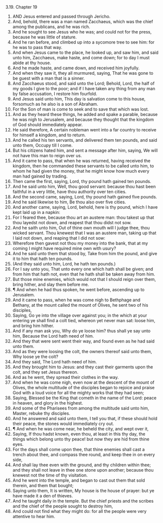 3.19. Chapter 19
1. AND Jesus entered and passed through Jericho.
2. And, behold, there was a man named Zacchaeus, which was the chief among the publicans, and he was rich.
3. And he sought to see Jesus who he was; and could not for the press, because he was little of stature.
4. And he ran before, and climbed up into a sycomore tree to see him: for he was to pass that way.
5. And when Jesus came to the place, he looked up, and saw him, and said unto him, Zacchaeus, make haste, and come down; for to day I must abide at thy house.
6. And he made haste, and came down, and received him joyfully.
7. And when they saw it, they all murmured, saying, That he was gone to be guest with a man that is a sinner.
8. And Zacchaeus stood, and said unto the Lord; Behold, Lord, the half of my goods I give to the poor; and if I have taken any thing from any man by false accusation, I restore him fourfold.
9. And Jesus said unto him, This day is salvation come to this house, forsomuch as he also is a son of Abraham.
10. For the Son of man is come to seek and to save that which was lost.
11. And as they heard these things, he added and spake a parable, because he was nigh to Jerusalem, and because they thought that the kingdom of God should immediately appear.
12. He said therefore, A certain nobleman went into a far country to receive for himself a kingdom, and to return.
13. And he called his ten servants, and delivered them ten pounds, and said unto them, Occupy till I come.
14. But his citizens hated him, and sent a message after him, saying, We will not have this man to reign over us.
15. And it came to pass, that when he was returned, having received the kingdom, then he commanded these servants to be called unto him, to whom he had given the money, that he might know how much every man had gained by trading.
16. Then came the first, saying, Lord, thy pound hath gained ten pounds.
17. And he said unto him, Well, thou good servant: because thou hast been faithful in a very little, have thou authority over ten cities.
18. And the second came, saying, Lord, thy pound hath gained five pounds.
19. And he said likewise to him, Be thou also over five cities.
20. And another came, saying, Lord, behold, here is thy pound, which I have kept laid up in a napkin:
21. For I feared thee, because thou art an austere man: thou takest up that thou layedst not down, and reapest that thou didst not sow.
22. And he saith unto him, Out of thine own mouth will I judge thee, thou wicked servant. Thou knewest that I was an austere man, taking up that I laid not down, and reaping that I did not sow:
23. Wherefore then gavest not thou my money into the bank, that at my coming I might have required mine own with usury?
24. And he said unto them that stood by, Take from him the pound, and give it to him that hath ten pounds.
25. (And they said unto him, Lord, he hath ten pounds.)
26. For I say unto you, That unto every one which hath shall be given; and from him that hath not, even that he hath shall be taken away from him.
27. But those mine enemies, which would not that I should reign over them, bring hither, and slay them before me.
28. ¶ And when he had thus spoken, he went before, ascending up to Jerusalem.
29. And it came to pass, when he was come nigh to Bethphage and Bethany, at the mount called the mount of Olives, he sent two of his disciples,
30. Saying, Go ye into the village over against you; in the which at your entering ye shall find a colt tied, whereon yet never man sat: loose him, and bring him hither.
31. And if any man ask you, Why do ye loose him? thus shall ye say unto him, Because the Lord hath need of him.
32. And they that were sent went their way, and found even as he had said unto them.
33. And as they were loosing the colt, the owners thereof said unto them, Why loose ye the colt?
34. And they said, The Lord hath need of him.
35. And they brought him to Jesus: and they cast their garments upon the colt, and they set Jesus thereon.
36. And as he went, they spread their clothes in the way.
37. And when he was come nigh, even now at the descent of the mount of Olives, the whole multitude of the disciples began to rejoice and praise God with a loud voice for all the mighty works that they had seen;
38. Saying, Blessed be the King that cometh in the name of the Lord: peace in heaven, and glory in the highest.
39. And some of the Pharisees from among the multitude said unto him, Master, rebuke thy disciples.
40. And he answered and said unto them, I tell you that, if these should hold their peace, the stones would immediately cry out.
41. ¶ And when he was come near, he beheld the city, and wept over it,
42. Saying, If thou hadst known, even thou, at least in this thy day, the things which belong unto thy peace! but now they are hid from thine eyes.
43. For the days shall come upon thee, that thine enemies shall cast a trench about thee, and compass thee round, and keep thee in on every side,
44. And shall lay thee even with the ground, and thy children within thee; and they shall not leave in thee one stone upon another; because thou knewest not the time of thy visitation.
45. And he went into the temple, and began to cast out them that sold therein, and them that bought;
46. Saying unto them, It is written, My house is the house of prayer: but ye have made it a den of thieves.
47. And he taught daily in the temple. But the chief priests and the scribes and the chief of the people sought to destroy him,
48. And could not find what they might do: for all the people were very attentive to hear him.

